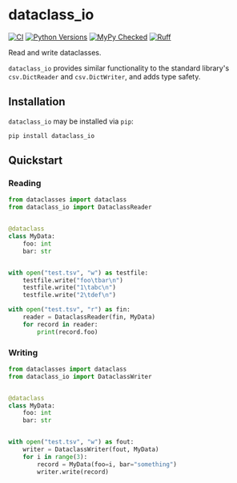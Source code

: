 # dataclass_io

[![CI](https://github.com/msto/dataclass_io/actions/workflows/python_package.yml/badge.svg?branch=main)](https://github.com/msto/dataclass_io/actions/workflows/python_package.yml?query=branch%3Amain)
[![Python Versions](https://img.shields.io/badge/python-3.10_|_3.11_|_3.12-blue)](https://github.com/msto/dataclass_io)
[![MyPy Checked](http://www.mypy-lang.org/static/mypy_badge.svg)](http://mypy-lang.org/)
[![Ruff](https://img.shields.io/endpoint?url=https://raw.githubusercontent.com/astral-sh/ruff/main/assets/badge/v2.json)](https://docs.astral.sh/ruff/)

Read and write dataclasses.

`dataclass_io` provides similar functionality to the standard library's `csv.DictReader` and `csv.DictWriter`, and adds type safety.

## Installation

`dataclass_io` may be installed via `pip`:

```console
pip install dataclass_io
```

## Quickstart

### Reading

```py
from dataclasses import dataclass
from dataclass_io import DataclassReader


@dataclass
class MyData:
    foo: int
    bar: str


with open("test.tsv", "w") as testfile:
    testfile.write("foo\tbar\n")
    testfile.write("1\tabc\n")
    testfile.write("2\tdef\n")

with open("test.tsv", "r") as fin:
    reader = DataclassReader(fin, MyData)
    for record in reader:
        print(record.foo)
```

### Writing
```py
from dataclasses import dataclass
from dataclass_io import DataclassWriter


@dataclass
class MyData:
    foo: int
    bar: str


with open("test.tsv", "w") as fout:
    writer = DataclassWriter(fout, MyData)
    for i in range(3):
        record = MyData(foo=i, bar="something")
        writer.write(record)
```
